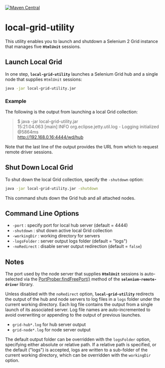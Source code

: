 [![Maven Central](https://img.shields.io/maven-central/v/com.nordstrom.ui-tools/local-grid-utility.svg)](https://mvnrepository.com/artifact/com.nordstrom.ui-tools/local-grid-utility)

# local-grid-utility

This utility enables you to launch and shutdown a Selenium 2 Grid instance that manages five **`HtmlUnit`** sessions.

## Launch Local Grid

In one step, **`local-grid-utility`** launches a Selenium Grid hub and a single node that supplies `HtmlUnit` sessions:

```bash
java -jar local-grid-utility.jar
```

### Example

The following is the output from launching a local Grid collection:

> $ java -jar local-grid-utility.jar  
> 15:21:04.063 [main] INFO  org.eclipse.jetty.util.log - Logging initialized @5864ms  
> http://192.168.0.16:4444/wd/hub

Note that the last line of the output provides the URL from which to request remote driver sessions.

## Shut Down Local Grid

To shut down the local Grid collection, specify the `-shutdown` option:

```bash
java -jar local-grid-utility.jar -shutdown
```

This command shuts down the Grid hub and all attached nodes.

## Command Line Options

* `-port` : specify port for local hub server (default = 4444)
* `-shutdown` : shut down active local Grid collection
* `-workingDir` : working directory for servers
* `-logsFolder` : server output logs folder (default = "logs")
* `-noRedirect` : disable server output redirection (default = `false`)

## Notes

The port used by the node server that supplies **`HtmlUnit`** sessions is auto-selected via the [PortProber.findFreePort()](https://seleniumhq.github.io/selenium/docs/api/java/org/openqa/selenium/net/PortProber.html#findFreePort--) method of the **`selenium-remote-driver`** library.

Unless disabled with the `noRedirect` option, **`local-grid-utility`** redirects the output of the hub and node servers to log files in a `logs` folder under the current working directory. Each log file contains the output from a single launch of its associated server. Log file names are auto-incremented to avoid overwriting or appending to the output of previous launches.

* `grid-hub*.log` for hub server output
* `grid-node*.log` for node server output

The default output folder can be overridden with the `logsFolder` option, specifying either absolute or relative path. If a relative path is specified, or the default ("logs") is accepted, logs are written to a sub-folder of the current working directory, which can be overridden with the `workingDir` option.
